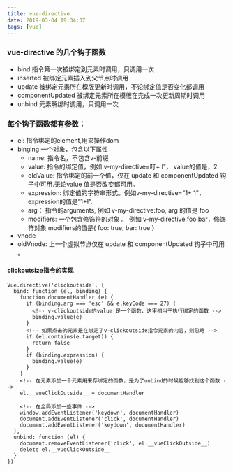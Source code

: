 ```yaml
---
title: vue-directive
date: 2019-03-04 19:34:37
tags: [vue]
---
```


### vue-directive 的几个钩子函数
- bind  指令第一次被绑定到元素时调用，只调用一次
- inserted 被绑定元素插入到父节点时调用
- update 被绑定元素所在模版更新时调用，不论绑定值是否变化都调用
- componentUpdated 被绑定元素所在模版在完成一次更新周期时调用
- unbind 元素解绑时调用，只调用一次
  
<!-- more -->
### 每个钩子函数都有参数：
- el: 指令绑定的element,用来操作dom
- binging 一个对象，包含以下属性
  - name: 指令名，不包含v-前缀
  - value: 指令的绑定值，例如 v-my-directive=叮+ l”， value的值是，2
  - oldValue: 指令绑定的前一个值，仅在 update 和 componentUpdated 钩子中可用.无论value 值是否改变都可用。
  - expression: 绑定值的字符串形式。例如v-my-directive="1+ 1”，expression的值是”1+I”.
  - arg： 指令的arguments, 例如 v-my-directive:foo, arg 的值是 foo
  - modifiers: 一个包含修饰符的对象 。 例如 v-my-directive.foo.bar，修饰符对象 modifiers的值是{ foo: true, bar: true }
- vnode
- oldVnode: 上一个虚拟节点仅在 update 和 componentUpdated 钩子中可用 。 

#### clickoutsize指令的实现
```
Vue.directive('clickoutside', {
  bind: function (el, binding) {
    function documentHandler (e) {
      if (binding.arg === 'esc' && e.keyCode === 27) {
        <!-- v-clickoutside的value 是一个函数，这里相当于执行绑定的函数 -->
        binding.value(e)
      }
      <!-- 如果点击的元素是在绑定了v-clickoutside指令元素的内容，则忽略 -->
      if (el.contains(e.target)) {
        return false
      }
      if (binding.expression) {
        binding.value(e)
      }
    }
    <!-- 在元素添加一个元素用来存绑定的函数，是为了unbind的时候能够找到这个函数 -->
    el.__vueClickOutside__ = documentHandler
    
    <!-- 在全局添加一些事件 -->
    window.addEventListener('keydown', documentHandler)
    document.addEventListener('click', documentHandler)
    document.addEventListener('keydown', documentHandler)
  },
  unbind: function (el) {
    document.removeEventListener('click', el.__vueClickOutside__)
    delete el.__vueClickOutside__
  }
})
```